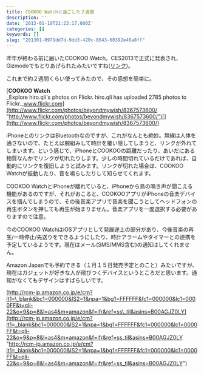 ```yaml
---
title: COOKOO Watchと過ごした２週間
description: ''
date: '2013-01-10T21:23:17.000Z'
categories: []
keywords: []
slug: "201301-0971dd7d-9dd3-420c-8643-60392e46a8ff"
---
```

昨年が終わる前に届いたCOOKOO Watch。CES2013で正式に発表され、Gizmodoでもとりあげられたみたいですね([リンク](http://www.gizmodo.jp/2013/01/_ces2013cookooces_2013.html))。

これまで約２週間くらい使ってみたので、その感想を簡単に。

[**COOKOO Watch**  
_Explore hiro.qli's photos on Flickr. hiro.qli has uploaded 2785 photos to Flickr._www.flickr.com](http://www.flickr.com/photos/beyondmywish/8367573600/ "http://www.flickr.com/photos/beyondmywish/8367573600/")[](http://www.flickr.com/photos/beyondmywish/8367573600/)

iPhoneとのリンクはBluetoothなのですが、これがなんとも絶妙。無線は人体を通さないので、たとえば腕組みして時計を覆い隠してしまうと、リンクが外れてしまいます。という感じで、iPhoneとCOOKOOの距離だったり、あいだにある物質なんかでリンクが切れたりします。少しの時間切れているだけであれば、自動的にリンクを復旧しようと試みます。リンクが切れた場合は、COOKOO Watchが振動したり、音を鳴らしたりして知らせてくれます。

COOKOO WatchとiPhoneが離れていると、iPhoneから鳥の鳴き声が聞こえる機能があるのですが、それがおこると、COOKOOアプリがiPhoneの音楽デバイスを掴んでしまうので、その後音楽アプリで音楽を聞こうとしてヘッドフォンの再生ボタンを押しても再生が始まりません。音楽アプリを一度選択する必要がありますので注意。

今のCOOKOO WatchはiOSアプリとして発展途上の部分があり、今後音楽の再生/一時停止/先送りをできるようにしたり、時計アラームやタイマーとの連携を予定しているようです。現在はメール(SMS/MMS含む)の通知はしてくれません。

Amazon Japanでも予約できる（１月１５日発売予定とのこと）みたいですが、現在はガジェットが好きな人が飛びつくデバイスというところだと思います。通知がなくてもデザインはすばらしいです。

[http://rcm-jp.amazon.co.jp/e/cm?lt1=\_blank&bc1=000000&IS2=1&npa=1&bg1=FFFFFF&fc1=000000&lc1=0000FF&t=qli-22&o=9&p=8&l=as4&m=amazon&f=ifr&ref=ss\_til&asins=B00AGJZ0LY](http://rcm-jp.amazon.co.jp/e/cm?lt1=_blank&bc1=000000&IS2=1&npa=1&bg1=FFFFFF&fc1=000000&lc1=0000FF&t=qli-22&o=9&p=8&l=as4&m=amazon&f=ifr&ref=ss_til&asins=B00AGJZ0LY "http://rcm-jp.amazon.co.jp/e/cm?lt1=_blank&bc1=000000&IS2=1&npa=1&bg1=FFFFFF&fc1=000000&lc1=0000FF&t=qli-22&o=9&p=8&l=as4&m=amazon&f=ifr&ref=ss_til&asins=B00AGJZ0LY")